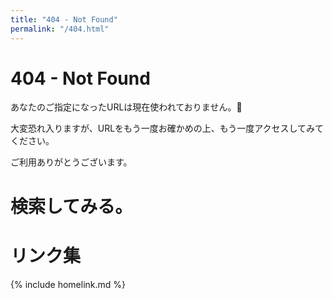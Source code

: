 ```yaml
---
title: "404 - Not Found"
permalink: "/404.html"
---
```

# 404 - Not Found
あなたのご指定になったURLは現在使われておりません。🐼

大変恐れ入りますが、URLをもう一度お確かめの上、もう一度アクセスしてみてください。

ご利用ありがとうございます。

# 検索してみる。
<script>
  (function() {
    var cx = 'partner-pub-7000200295725746:6924903527';
    var gcse = document.createElement('script');
    gcse.type = 'text/javascript';
    gcse.async = true;
    gcse.src = 'https://cse.google.com/cse.js?cx=' + cx;
    var s = document.getElementsByTagName('script')[0];
    s.parentNode.insertBefore(gcse, s);
  })();
</script>

# リンク集
{% include homelink.md %}
